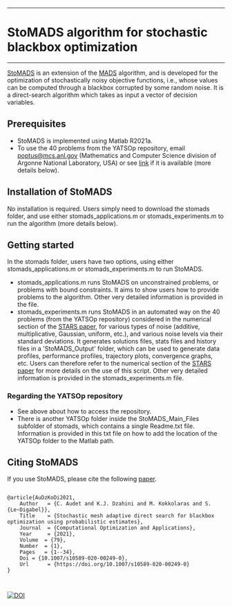 *****
# StoMADS algorithm for stochastic blackbox optimization
*****
[StoMADS](https://doi.org/10.1007/s10589-020-00249-0) is an extension of the [MADS](https://doi.org/10.1137/040603371) algorithm, and is developed for the optimization of stochastically noisy objective functions, i.e., whose
values can be computed through a blackbox corrupted by some random noise. It is a direct-search algorithm which takes as input a vector
of decision variables. 

## Prerequisites

* StoMADS is implemented using Matlab R2021a.
* To use the 40 problems from the YATSOp repository, email poptus@mcs.anl.gov (Mathematics and Computer Science division of Argonne National Laboratory, USA) or see [link](https://github.com/POptUS/YATSOp) if it is available (more details below).

## Installation of StoMADS

No installation is required. Users simply need to download the stomads folder, and use either stomads_applications.m or stomads_experiments.m
to run the algorithm (more details below).

## Getting started

In the stomads folder, users have two options, using either stomads_applications.m or stomads_experiments.m to run StoMADS.

* stomads_applications.m runs StoMADS on unconstrained problems, or problems with bound constraints. It aims to show users how to provide problems to the algorithm.
Other very detailed information is provided in the file.
* stomads_experiments.m runs StoMADS in an automated way on the 40 problems (from the YATSOp repository) considered in the numerical section of the 
[STARS paper](https://arxiv.org/abs/2207.06452), for various types of noise (additive, multiplicative, Gaussian, uniform, etc.), 
and various noise levels via their standard deviations. It generates solutions files, stats files and history files in a 'StoMADS_Output' folder, 
which can be used to generate data profiles, performance profiles, trajectory plots, convergence graphs, etc. Users can therefore refer to the numerical section of 
the [STARS paper](https://arxiv.org/abs/2207.06452) for more details on the use of this script. Other very detailed information is provided in the stomads_experiments.m 
file.

### Regarding the YATSOp repository

* See above about how to access the repository.
* There is another YATSOp folder inside the StoMADS_Main_Files subfolder of stomads, which contains a single Readme.txt file. Information is provided in 
this txt file on how to add the location of the YATSOp folder to the Matlab path.

## Citing StoMADS

If you use StoMADS, please cite the following [paper](https://doi.org/10.1007/s10589-020-00249-0).


```

@article{AuDzKoDi2021,
	Author   = {C. Audet and K.J. Dzahini and M. Kokkolaras and S. {Le~Digabel}},
	Title    = {Stochastic mesh adaptive direct search for blackbox optimization using probabilistic estimates},
	Journal  = {Computational Optimization and Applications},
	Year     = {2021},
	Volume  = {79},
	Number  = {1},
	Pages   = {1--34},
	Doi = {10.1007/s10589-020-00249-0},
	Url      = {https://doi.org/10.1007/s10589-020-00249-0}
}



```
[![DOI](https://doi.org/10.1007/s10589-020-00249-0)](https://doi.org/10.1007/s10589-020-00249-0)
